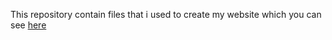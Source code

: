 This repository contain files that i used to create my website which you can see [here](https://perrytubul.github.io/)
